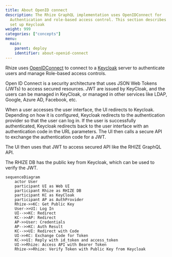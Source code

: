 ```yaml
---
title: About OpenID connect
description: The Rhize GraphQL implementation uses OpenIDConnect for
  Authentication and role-based access control. This section describes how to
  set up Keycloak
weight: 999
categories: ["concepts"]
menu:
  main:
    parent: deploy
    identifier: about-openid-connect
---
```


Rhize uses [OpenIDConnect](https://openid.net/developers/how-connect-works/) to connect to a [Keycloak](https://www.keycloak.org/) server to authenticate users and manage Role-based access controls.


Open ID Connect is a security architecture that uses JSON Web Tokens (JWTs) to access secured resources.
JWT are issued by KeyCloak, and the users can be managed in KeyCloak, or managed in other services like LDAP, Google, Azure AD, Facebook, etc.

When a user accesses the user interface, the UI redirects to Keycloak.
Depending on how it is configured, Keycloak redirects to the authentication provider so that the user can log in. If the user is successfully authenticated, Keycloak redirects back to the user interface with an authentication code in the URL parameters.
The UI then calls a secure API to exchange the authentication code for a JWT.

The UI then uses that JWT to access secured API like the RHIZE GraphQL API.

The RHIZE DB has the public key from Keycloak, which can be used to verify the JWT.

```mermaid
sequenceDiagram
	actor User
	participant UI as Web UI
	participant Rhize as RHIZE DB
	participant KC as KeyCloak
	participant AP as AuthProvider
	Rhize->>KC: Get Public Key
	User->>UI: Log In
	UI-->>KC: Redirect
	KC-->>AP: Redirect
	AP->>User: Credentials
	AP-->>KC: Auth Result
	KC-->>UI: Redirect with Code
	UI->>KC: Exchange Code for Token
	KC->>UI: Reply with id_token and access_token
	UI->>Rhize: Access API with Bearer Token
	Rhize->>Rhize: Verify Token with Public Key from Keycloak

```

